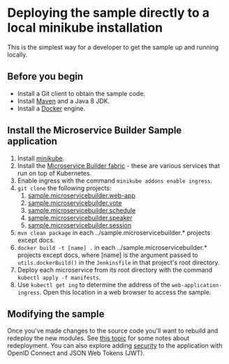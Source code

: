 # Deploying the sample directly to a local minikube installation

This is the simplest way for a developer to get the sample up and running locally.

## Before you begin

* Install a Git client to obtain the sample code.
* Install [Maven](https://maven.apache.org/download.cgi) and a Java 8 JDK.
* Install a [Docker](https://docs.docker.com/engine/installation/) engine.

## Install the Microservice Builder Sample application

1. Install [minikube](https://github.com/kubernetes/minikube/releases).
1. Install the [Microservice Builder fabric](https://microservicebuilder.mybluemix.net/docs/installing_fabric_task.html) - these are various services that run on top of Kubernetes.
1. Enable ingress with the command `minikube addons enable ingress`.
1. `git clone` the following projects:
   1. [sample.microservicebuilder.web-app](https://github.com/WASdev/sample.microservicebuilder.web-app)
   1. [sample.microservicebuilder.vote](https://github.com/WASdev/sample.microservicebuilder.vote)
   1. [sample.microservicebuilder.schedule](https://github.com/WASdev/sample.microservicebuilder.schedule)
   1. [sample.microservicebuilder.speaker](https://github.com/WASdev/sample.microservicebuilder.speaker)
   1. [sample.microservicebuilder.session](https://github.com/WASdev/sample.microservicebuilder.session)
1. `mvn clean package` in each ../sample.microservicebuilder.* projects except docs.
1. `docker build -t [name] .` in each ../sample.microservicebuilder.* projects except docs, where [name] is the argument passed to `utils.dockerBuild()` in the `Jenkinsfile` in that project's root directory.
1. Deploy each microservice from its root directory with the command `kubectl apply -f manifests`.
1. Use `kubectl get ing` to determine the address of the `web-application-ingress`. Open this location in a web browser to access the sample. 

## Modifying the sample

Once you've made changes to the source code you'll want to rebuild and redeploy the new modules. See [this topic](updating_the_app.md) for some notes about redeployment. You can also explore adding [security](adding_security.md) to the application with OpenID Connect and JSON Web Tokens (JWT).
